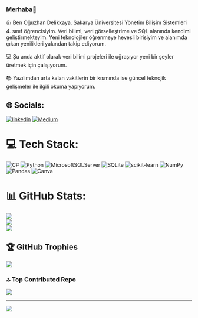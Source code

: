 ### Merhaba👋

👍 Ben Oğuzhan Delikkaya. Sakarya Üniversitesi Yönetim Bilişim Sistemleri 4. sınıf öğrencisiyim. Veri bilimi, veri görselleştrime ve SQL alanında kendimi geliştirmekteyim. Yeni teknolojiler öğrenmeye hevesli birisiyim ve alanımda çıkan yenilikleri yakından takip ediyorum.<br><br>💻 Şu anda aktif olarak veri bilimi projeleri ile uğraşıyor yeni bir şeyler üretmek için çalışıyorum.<br><br>📚︎ Yazılımdan arta kalan vakitlerin bir kısmında ise güncel teknojik gelişmeler ile ilgili okuma yapıyorum.


## 🌐 Socials:
[![linkedin](https://img.shields.io/badge/Linkedin-000000?style=for-the-badge&logo=Linkedin&logoColor=white)](https://www.linkedin.com/in/o%C4%9Fuzhan-delikkaya-7185721b1/)
[![Medium](https://img.shields.io/badge/Medium-12100E?logo=medium&logoColor=white)](https://medium.com/@delikkayaoguzhan) 

# 💻 Tech Stack:
![C#](https://img.shields.io/badge/c%23-%23239120.svg?style=plastic&logo=c-sharp&logoColor=white) ![Python](https://img.shields.io/badge/python-3670A0?style=plastic&logo=python&logoColor=ffdd54) ![MicrosoftSQLServer](https://img.shields.io/badge/Microsoft%20SQL%20Sever-CC2927?style=plastic&logo=microsoft%20sql%20server&logoColor=white) ![SQLite](https://img.shields.io/badge/sqlite-%2307405e.svg?style=plastic&logo=sqlite&logoColor=white) ![scikit-learn](https://img.shields.io/badge/scikit--learn-%23F7931E.svg?style=plastic&logo=scikit-learn&logoColor=white) ![NumPy](https://img.shields.io/badge/numpy-%23013243.svg?style=plastic&logo=numpy&logoColor=white) ![Pandas](https://img.shields.io/badge/pandas-%23150458.svg?style=plastic&logo=pandas&logoColor=white) ![Canva](https://img.shields.io/badge/Canva-%2300C4CC.svg?style=plastic&logo=Canva&logoColor=white)
# 📊 GitHub Stats:
![](https://github-readme-stats.vercel.app/api?username=oguzhandelikkaya&theme=vision-friendly-dark&hide_border=false&include_all_commits=false&count_private=false)<br/>
![](https://github-readme-streak-stats.herokuapp.com/?user=oguzhandelikkaya&theme=vision-friendly-dark&hide_border=false)<br/>
![](https://github-readme-stats.vercel.app/api/top-langs/?username=oguzhandelikkaya&theme=vision-friendly-dark&hide_border=false&include_all_commits=false&count_private=false&layout=compact)

## 🏆 GitHub Trophies
![](https://github-profile-trophy.vercel.app/?username=oguzhandelikkaya&theme=gruvbox&no-frame=false&no-bg=true&margin-w=4)

### 🔝 Top Contributed Repo
![](https://github-contributor-stats.vercel.app/api?username=oguzhandelikkaya&limit=5&theme=onedark&combine_all_yearly_contributions=true)

---
[![](https://visitcount.itsvg.in/api?id=oguzhandelikkaya&icon=0&color=0)](https://visitcount.itsvg.in)

<!-- Proudly created with GPRM ( https://gprm.itsvg.in ) -->
<!--
**oguzhandelikkaya/oguzhandelikkaya** is a ✨ _special_ ✨ repository because its `README.md` (this file) appears on your GitHub profile.

Here are some ideas to get you started:

- 🔭 I’m currently working on ... SQL
- 🌱 I’m currently learning ...
- 👯 I’m looking to collaborate on ...
- 🤔 I’m looking for help with ...
- 💬 Ask me about ...
- 📫 How to reach me: ...
- 😄 Pronouns: ...
- ⚡ Fun fact: ...
-->
